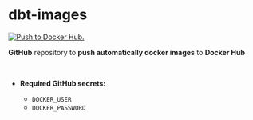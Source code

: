 # dbt-images

[![Push to Docker Hub.](https://github.com/ambaena/dbt-images/actions/workflows/push-to-docker-hub.yml/badge.svg)](https://github.com/ambaena/dbt-images/actions/workflows/push-to-docker-hub.yml)

**GitHub** repository to **push automatically docker images** to **Docker Hub**

</br>

- **Required GitHub secrets:**

    - `DOCKER_USER`
    - `DOCKER_PASSWORD`